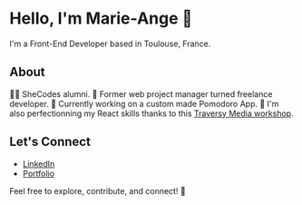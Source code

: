 # Hello, I'm Marie-Ange 👋

I'm a Front-End Developer based in Toulouse, France.

## About
👩‍💻 SheCodes alumni.
💼 Former web project manager turned freelance developer.
🔭 Currently working on a custom made Pomodoro App.
🌱 I'm also perfectionning my React skills thanks to this [Traversy Media workshop](https://www.traversymedia.com/Modern-React-Front-To-Back-Course).

## Let's Connect

- [LinkedIn](https://www.linkedin.com/in/marie-ange-lhernould/)
- [Portfolio](https://www.marieange.dev/)

Feel free to explore, contribute, and connect! 🚀


<!--
**Marie-Ange-L/Marie-Ange-L** is a ✨ _special_ ✨ repository because its `README.md` (this file) appears on your GitHub profile.

Here are some ideas to get you started:

- 🔭 I’m currently working on ...
- 🌱 I’m currently learning ...
- 👯 I’m looking to collaborate on ...
- 🤔 I’m looking for help with ...
- 💬 Ask me about ...
- 📫 How to reach me: ...
- 😄 Pronouns: ...
- ⚡ Fun fact: ...
-->
